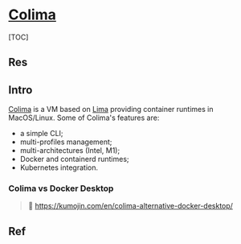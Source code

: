 # [Colima](https://github.com/abiosoft/colima)

[TOC]



## Res


## Intro
[Colima](https://github.com/abiosoft/colima) is a VM based on [Lima](https://github.com/lima-vm/lima) providing container runtimes in MacOS/Linux.
Some of Colima's features are:
-   a simple CLI;
-   multi-profiles management;
-   multi-architectures (Intel, M1);
-   Docker and containerd runtimes;
-   Kubernetes integration.


### Colima vs Docker Desktop
> 🔗 https://kumojin.com/en/colima-alternative-docker-desktop/




## Ref
[lima vs colima]: https://www.libhunt.com/compare-lima-vs-colima
[How Colima is a good alternative to Docker Desktop]: https://kumojin.com/en/colima-alternative-docker-desktop/
